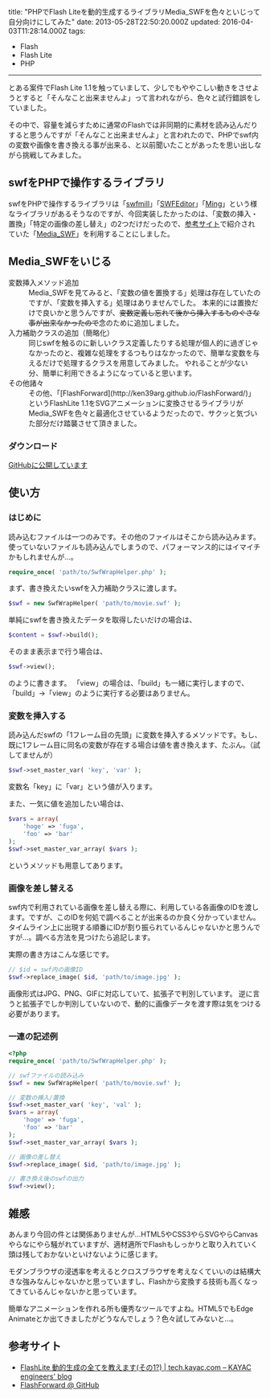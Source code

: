 title: "PHPでFlash Liteを動的生成するライブラリMedia_SWFを色々といじって自分向けにしてみた"
date: 2013-05-28T22:50:20.000Z
updated: 2016-04-03T11:28:14.000Z
tags: 
  - Flash
  - Flash Lite
  - PHP
---


とある案件でFlash Lite 1.1を触っていまして、少しでもややこしい動きをさせようとすると「そんなこと出来ませんよ」って言われながら、色々と試行錯誤をしていました。

その中で、容量を減らすために通常のFlashでは非同期的に素材を読み込んだりすると思うんですが「そんなこと出来ませんよ」と言われたので、PHPでswf内の変数や画像を書き換える事が出来る、と以前聞いたことがあったを思い出しながら挑戦してみました。


## swfをPHPで操作するライブラリ

swfをPHPで操作するライブラリは「[swfmill](http://swfmill.org/)」「[SWFEditor](http://sourceforge.jp/projects/swfed/)」「[Ming](http://php.net/manual/ja/ref.ming.php)」という様なライブラリがあるそうなのですが、今回実装したかったのは、「変数の挿入・置換」「特定の画像の差し替え」の2つだけだったので、[参考サイト](http://tech.kayac.com/archive/generate_flashlite_var1.html)で紹介されていた「[Media_SWF](https://github.com/ken39arg/Media_SWF)」を利用することにしました。


## Media_SWFをいじる

<dl>
<dt>変数挿入メソッド追加</dt>
<dd>Media_SWFを見てみると、「変数の値を置換する」処理は存在していたのですが、「変数を挿入する」処理はありませんでした。 
本来的には置換だけで良いかと思うんですが、<del>変数定義し忘れて後から挿入するものぐさな事が出来なかったので</del>念のために追加しました。</dd>
<dt>入力補助クラスの追加（簡略化）</dt>
<dd>同じswfを触るのに新しいクラス定義したりする処理が個人的に過ぎじゃなかったのと、複雑な処理をするつもりはなかったので、簡単な変数を与えるだけで処理するクラスを用意してみました。 
やれることが少ない分、簡単に利用できるようになっていると思います。</dd>
<dt>その他諸々</dt>
<dd>その他、「[FlashForward](http://ken39arg.github.io/FlashForward/)」というFlashLite 1.1をSVGアニメーションに変換させるライブラリがMedia_SWFを色々と最適化させているようだったので、サクッと気づいた部分だけ踏襲させて頂きました。</dd>
</dl>
 
### ダウンロード

[GitHubに公開しています](https://github.com/sus-happy/Media_SWF)


## 使い方

### はじめに

読み込むファイルは一つのみです。その他のファイルはそこから読み込みます。 
使っていないファイルも読み込んでしまうので、パフォーマンス的にはイマイチかもしれませんが…。

```php
require_once( 'path/to/SwfWrapHelper.php' );
```

まず、書き換えたいswfを入力補助クラスに渡します。

```php
$swf = new SwfWrapHelper( 'path/to/movie.swf' );
```

単純にswfを書き換えたデータを取得したいだけの場合は、

```php
$content = $swf->build();
```

そのまま表示まで行う場合は、

```php
$swf->view();
```

のように書きます。 
「view」の場合は、「build」も一緒に実行しますので、「build」->「view」のように実行する必要はありません。

### 変数を挿入する

読み込んだswfの「1フレーム目の先頭」に変数を挿入するメソッドです。もし、既に1フレーム目に同名の変数が存在する場合は値を書き換えます、たぶん。（試してませんが）

```php
$swf->set_master_var( 'key', 'var' );
```

変数名「key」に「var」という値が入ります。

また、一気に値を追加したい場合は、

```php
$vars = array(
	'hoge' => 'fuga',
	'foo' => 'bar'
);
$swf->set_master_var_array( $vars );
```

というメソッドも用意してあります。

### 画像を差し替える

swf内で利用されている画像を差し替える際に、利用している各画像のIDを渡します。ですが、このIDを何処で調べることが出来るのか良く分かっていません。  
 タイムライン上に出現する順番にIDが割り振られているんじゃないかと思うんですが…。調べる方法を見つけたら追記します。

実際の書き方はこんな感じです。

```php
// $id = swf内の画像ID
$swf->replace_image( $id, 'path/to/image.jpg' );
```

画像形式はJPG、PNG、GIFに対応していて、拡張子で判別しています。 
逆に言うと拡張子でしか判別していないので、動的に画像データを渡す際は気をつける必要があります。

### 一連の記述例

```php
<?php 
require_once( 'path/to/SwfWrapHelper.php' );

// swfファイルの読み込み
$swf = new SwfWrapHelper( 'path/to/movie.swf' );

// 変数の挿入/置換
$swf->set_master_var( 'key', 'val' );
$vars = array(
	'hoge' => 'fuga',
	'foo' => 'bar'
);
$swf->set_master_var_array( $vars );

// 画像の差し替え
$swf->replace_image( $id, 'path/to/image.jpg' );

// 書き換え後のswfの出力
$swf->view();
```


## 雑感

あんまり今回の件とは関係ありませんが…HTML5やCSS3やらSVGやらCanvasやらなにやら騒がれていますが、適材適所でFlashもしっかりと取り入れていく頭は残しておかないといけないように感じます。

モダンブラウザの浸透率を考えるとクロスブラウザを考えなくていいのは結構大きな強みなんじゃないかと思っていますし、Flashから変換する技術も高くなってきているんじゃないかと思っています。

簡単なアニメーションを作れる所も優秀なツールですよね。HTML5でもEdge Animateとか出てきましたがどうなんでしょう？色々試してみないと…。


## 参考サイト

- [FlashLite 動的生成の全てを教えます(その1?) | tech.kayac.com – KAYAC engineers' blog](http://tech.kayac.com/archive/generate_flashlite_var1.html)
- [FlashForward @ GitHub](http://ken39arg.github.io/FlashForward/)